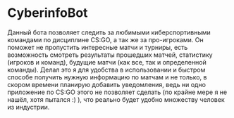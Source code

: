 # CyberinfoBot

Данный бота позволяет следить за любимыми киберспортивными командами по дисциплине CS:GO, а так же за про-игроками. Он поможет не пропустить интересные матчи и турниры, есть возможность смотреть результаты прошедших матчей, статистику (игроков и команд), будущие матчи (как все, так и определенной команды). Делал это я для удобства в использовании и быстром способе получить нужную информацию по матчам и не только, в скором времени планирую добавить уведомления, ведь ни одно приложение по CS:GO этого не позволяет сделать (по крайне мере я не нашёл, хотя пытался :) ), что реально будет удобно множеству человек из индустрии.
